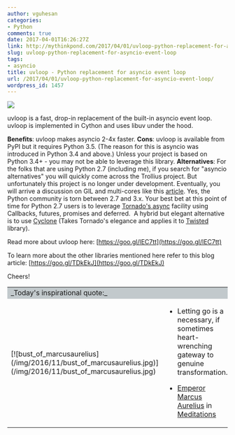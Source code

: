 ```yaml
---
author: vguhesan
categories:
- Python
comments: true
date: 2017-04-01T16:26:27Z
link: http://mythinkpond.com/2017/04/01/uvloop-python-replacement-for-asyncio-event-loop/
slug: uvloop-python-replacement-for-asyncio-event-loop
tags:
- asyncio
title: uvloop - Python replacement for asyncio event loop
url: /2017/04/01/uvloop-python-replacement-for-asyncio-event-loop/
wordpress_id: 1457
---
```


[![](/img/2016/09/python_logo.png)](/img/2016/09/python_logo.png)

uvloop is a fast, drop-in replacement of the built-in asyncio event loop. uvloop is implemented in Cython and uses libuv under the hood.

**Benefits**: uvloop makes asyncio 2-4x faster.
**Cons**: uvloop is available from PyPI but it requires Python 3.5. (The reason for this is asyncio was introduced in Python 3.4 and above.) Unless your project is based on Python 3.4+ - you may not be able to leverage this library.
**Alternatives**: For the folks that are using Python 2.7 (including me), if you search for "asyncio alternatives" you will quickly come across the Trollius project. But unfortunately this project is no longer under development. Eventually, you will arrive a discussion on GIL and multi-cores like this [article](http://python-notes.curiousefficiency.org/en/latest/python3/multicore_python.html). Yes, the Python community is torn between 2.7 and 3.x. Your best bet at this point of time for Python 2.7 users is to leverage [Tornado's async](http://www.tornadoweb.org/en/stable/guide/async.html) facility using Callbacks, futures, promises and deferred.  A hybrid but elegant alternative is to use [Cyclone](http://cyclone.io/) (Takes Tornado's elegance and applies it to [Twisted](https://twistedmatrix.com/trac/) library).

Read more about uvloop here: [https://goo.gl/lEC7tt](https://goo.gl/lEC7tt)

To learn more about the other libraries mentioned here refer to this blog article:
[https://goo.gl/TDkEkJ](https://goo.gl/TDkEkJ)

Cheers!
<table >
<tbody >
<tr >

<td colspan="2" bgcolor="#C2C9CC" >_Today's inspirational quote:_
</td>
</tr>
<tr >

<td valign="middle" >[![bust_of_marcusaurelius](/img/2016/11/bust_of_marcusaurelius.jpg)](/img/2016/11/bust_of_marcusaurelius.jpg)
</td>

<td valign="middle" >



 	
  * Letting go is a necessary, if sometimes heart-wrenching gateway to genuine transformation.




- [Emperor Marcus Aurelius](https://en.wikipedia.org/wiki/Marcus_Aurelius) in [Meditations](https://en.wikipedia.org/wiki/Meditations)

</td>
</tr>
</tbody>
</table>
